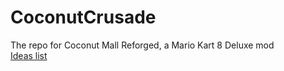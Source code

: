 # CoconutCrusade
 The repo for Coconut Mall Reforged, a Mario Kart 8 Deluxe mod<br>
 [Ideas list](ideas.md)
